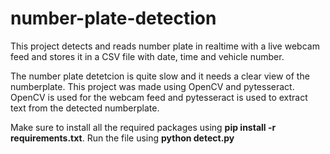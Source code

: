 # number-plate-detection
This project detects and reads number plate in realtime with a live webcam feed and stores it in a CSV file with date, time and vehicle number.


The number plate detetcion is quite slow and it needs a clear view of the numberplate. This project was made using OpenCV and pytesseract.
OpenCV is used for the webcam feed and pytesseract is used to extract text from the detected numberplate.




Make sure to install all the required packages using **pip install -r requirements.txt**.
Run the file using **python detect.py**
